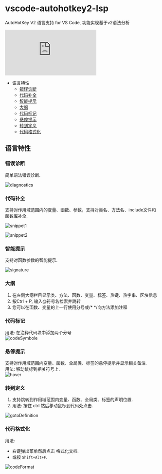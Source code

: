 # vscode-autohotkey2-lsp

AutoHotKey V2 语言支持 for VS Code, 功能实现基于v2语法分析

![English](https://gitee.com/orz707/vscode-autohotkey2-lsp/blob/master/README.en.md)

- [语言特性](#语言特性)
  - [错误诊断](#错误诊断)
  - [代码补全](#代码补全)
  - [智能提示](#智能提示)
  - [大纲](#大纲)
  - [代码标记](#代码标记)
  - [悬停提示](#悬停提示)
  - [转到定义](#转到定义)
  - [代码格式化](#代码格式化)

## 语言特性

### 错误诊断

简单语法错误诊断.

![diagnostics](https://gitee.com/orz707/vscode-autohotkey2-lsp/raw/master/pic/diagnostics.png)

### 代码补全

支持对作用域范围内的变量、函数、参数，支持对类名、方法名、include文件和函数库补全.

![snippet1](https://gitee.com/orz707/vscode-autohotkey2-lsp/raw/master/pic/snippet.png)

![snippet2](https://gitee.com/orz707/vscode-autohotkey2-lsp/raw/master/pic/snippet.gif)

### 智能提示

支持对函数参数的智能提示.

![signature](https://gitee.com/orz707/vscode-autohotkey2-lsp/raw/master/pic/signature.gif)

### 大纲

1. 在左侧大纲栏目显示类、方法、函数、变量、标签、热键、热字串、区块信息  
2. 按Ctrl + P, 输入@符号名检索并跳转  
3. 您可以在函数、变量的上一行使用分号或/* */向方法添加注释  

### 代码标记

用法: 在注释代码块中添加两个分号  
![codeSymbole](https://gitee.com/orz707/vscode-autohotkey2-lsp/raw/master/pic/codeSymbol.png)

### 悬停提示  

支持对作用域范围内变量、函数、全局类、标签的悬停提示并显示相关备注.  
用法: 移动鼠标到相关符号上.  
![hover](https://gitee.com/orz707/vscode-autohotkey2-lsp/raw/master/pic/hover.png)

### 转到定义

1. 支持跳转到作用域范围内变量、函数、全局类、标签的声明位置.  
2. 用法: 按住 ctrl 然后移动鼠标到代码处点击.  

![gotoDefinition](https://gitee.com/orz707/vscode-autohotkey2-lsp/raw/master/pic/gotoDefinition.png)

### 代码格式化

用法:  

- 右键弹出菜单然后点击 格式化文档.  
- 或按 `Shift+Alt+F`.  
  
  
![codeFormat](https://gitee.com/orz707/vscode-autohotkey2-lsp/raw/master/pic/codeFormat.gif)
